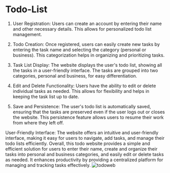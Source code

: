 # Todo-List
1. User Registration: Users can create an account by entering their name and other necessary details. This allows for personalized todo list management.

2. Todo Creation: Once registered, users can easily create new tasks by entering the task name and selecting the category (personal or business). This categorization helps in organizing and prioritizing tasks.

3. Task List Display: The website displays the user's todo list, showing all the tasks in a user-friendly interface. The tasks are grouped into two categories, personal and business, for easy differentiation.

4. Edit and Delete Functionality: Users have the ability to edit or delete individual tasks as needed. This allows for flexibility and helps in keeping the task list up to date.

5. Save and Persistence: The user's todo list is automatically saved, ensuring that the tasks are preserved even if the user logs out or closes the website. This persistence feature allows users to resume their work from where they left off.

User-Friendly Interface: The website offers an intuitive and user-friendly interface, making it easy for users to navigate, add tasks, and manage their todo lists efficiently.
Overall, this todo website provides a simple and efficient solution for users to enter their name, create and organize their tasks into personal and business categories, and easily edit or delete tasks as needed. It enhances productivity by providing a centralized platform for managing and tracking tasks effectively.
![todoweb](https://github.com/AugustineTamba/Todo-List/assets/51299834/543950d5-20c2-4772-9ec4-9cbcf9f8741a)
